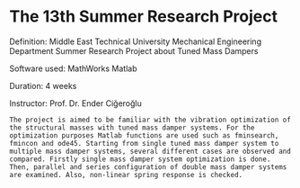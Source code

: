 # The 13th Summer Research Project
Definition: Middle East Technical University Mechanical Engineering Department Summer Research Project about Tuned Mass Dampers

Software used: MathWorks Matlab

Duration: 4 weeks

Instructor: Prof. Dr. Ender Ciğeroğlu


    The project is aimed to be familiar with the vibration optimization of the structural masses with tuned mass damper systems. For the optimization purposes Matlab functions are used such as fminsearch, fmincon and ode45. Starting from single tuned mass damper system to multiple mass damper systems, several different cases are observed and compared. Firstly single mass damper system optimization is done. Then, parallel and series configuration of double mass damper systems are examined. Also, non-linear spring response is checked. 
